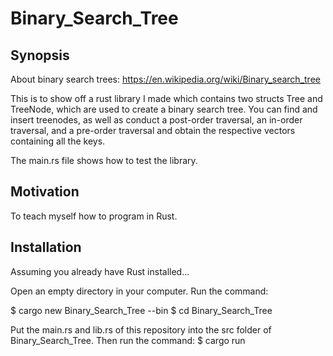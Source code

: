 # Binary_Search_Tree

Synopsis
--------

About binary search trees: https://en.wikipedia.org/wiki/Binary_search_tree

This is to show off a rust library I made which contains two structs Tree<T> and TreeNode<T>, which are used to create a binary search tree. You can find and insert treenodes, as well as conduct a post-order traversal, an in-order traversal, and a pre-order traversal and obtain the respective vectors containing all the keys. 

The main.rs file shows how to test the library. 

Motivation
----------

To teach myself how to program in Rust.

Installation
------------

Assuming you already have Rust installed...

Open an empty directory in your computer. Run the command:

$ cargo new Binary_Search_Tree --bin
$ cd Binary_Search_Tree

Put the main.rs and lib.rs of this repository into the src folder of Binary_Search_Tree. Then run the command:
$ cargo run

